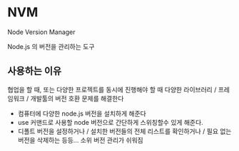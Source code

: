# NVM

Node Version Manager

Node.js 의 버전을 관리하는 도구

## 사용하는 이유

협업을 할 때, 또는 다양한 프로젝트를 동시에 진행해야 할 때 다양한 라이브러리 / 프레임워크 / 개발툴의 버전 호환 문제를 해결한다

- 컴퓨터에 다양한 node.js 버전을 설치하게 해준다
- use 커맨드로 사용할 node 버전으로 간단하게 스위칭할수 있게 해준다.
- 디폴트 버전을 설정하거나 / 설치한 버전들의 전체 리스트를 확인하거나 / 필요 없는 버전을 삭제하는 등등... 소위 버전 관리가 쉬워짐

